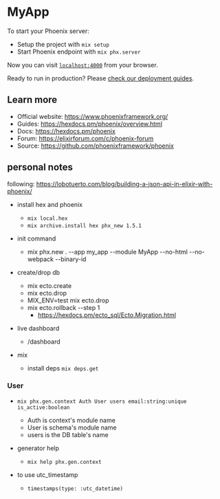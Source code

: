 # MyApp

To start your Phoenix server:

  * Setup the project with `mix setup`
  * Start Phoenix endpoint with `mix phx.server`

Now you can visit [`localhost:4000`](http://localhost:4000) from your browser.

Ready to run in production? Please [check our deployment guides](https://hexdocs.pm/phoenix/deployment.html).

## Learn more

  * Official website: https://www.phoenixframework.org/
  * Guides: https://hexdocs.pm/phoenix/overview.html
  * Docs: https://hexdocs.pm/phoenix
  * Forum: https://elixirforum.com/c/phoenix-forum
  * Source: https://github.com/phoenixframework/phoenix

## personal notes

following: https://lobotuerto.com/blog/building-a-json-api-in-elixir-with-phoenix/

- install hex and phoenix
  - `mix local.hex`
  - `mix archive.install hex phx_new 1.5.1`

- init command
  - mix phx.new . --app my_app --module MyApp --no-html --no-webpack --binary-id

- create/drop db
  - mix ecto.create
  - mix ecto.drop
  - MIX_ENV=test mix ecto.drop
  - mix ecto.rollback --step 1
    - https://hexdocs.pm/ecto_sql/Ecto.Migration.html

- live dashboard
  - /dashboard

- mix
  - install deps `mix deps.get`  

### User

- `mix phx.gen.context Auth User users email:string:unique is_active:boolean`
  - Auth is context's module name
  - User is schema's module name
  - users is the DB table's name
 
- generator help
  - `mix help phx.gen.context`

- to use utc_timestamp
  - `timestamps(type: :utc_datetime)`
